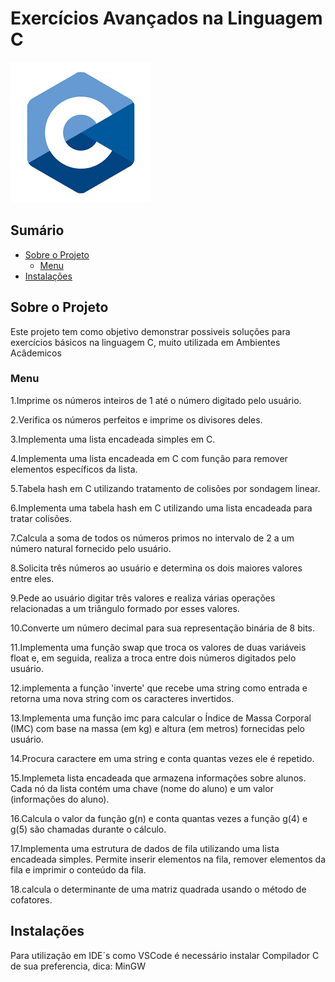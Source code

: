 # Exercícios Avançados na Linguagem C

![Imagem Linguagem C](c.png)

## Sumário

- [Sobre o Projeto](#sobre-o-projeto)
  - [Menu](#Menu)
- [Instalações](#instalacao)

## Sobre o Projeto

Este projeto tem como objetivo demonstrar possiveis soluções para exercícios básicos na linguagem C, muito utilizada em Ambientes Acâdemicos

### Menu

1.Imprime os números inteiros de 1 até o número digitado pelo usuário.

2.Verifica os números perfeitos e imprime os divisores deles.

3.Implementa uma lista encadeada simples em C.

4.Implementa uma lista encadeada em C com função para remover elementos específicos da lista.

5.Tabela hash em C utilizando tratamento de colisões por sondagem linear.

6.Implementa uma tabela hash em C utilizando uma lista encadeada para tratar colisões.

7.Calcula a soma de todos os números primos no intervalo de 2 a um número natural fornecido pelo usuário.

8.Solicita três números ao usuário e determina os dois maiores valores entre eles. 

9.Pede ao usuário digitar três valores e realiza várias operações relacionadas a um triângulo formado por esses valores.

10.Converte um número decimal para sua representação binária de 8 bits. 

11.Implementa uma função swap que troca os valores de duas variáveis float e, em seguida, realiza a troca entre dois números digitados pelo usuário.

12.implementa a função 'inverte' que recebe uma string como entrada e retorna uma nova string com os caracteres invertidos.

13.Implementa uma função imc para calcular o Índice de Massa Corporal (IMC) com base na massa (em kg) e altura (em metros) fornecidas pelo usuário.

14.Procura caractere em uma string e conta quantas vezes ele é repetido.

15.Implemeta lista encadeada que armazena informações sobre alunos. 
Cada nó da lista contém uma chave (nome do aluno) e um valor (informações do aluno).

16.Calcula o valor da função g(n) e conta quantas vezes a função g(4) e g(5) são chamadas durante o cálculo.

17.Implementa uma estrutura de dados de fila utilizando uma lista encadeada simples. 
Permite inserir elementos na fila, remover elementos da fila e imprimir o conteúdo da fila.

18.calcula o determinante de uma matriz quadrada usando o método de cofatores.

## Instalações

Para utilização em IDE´s como VSCode é necessário instalar Compilador C de sua preferencia, dica: MinGW





